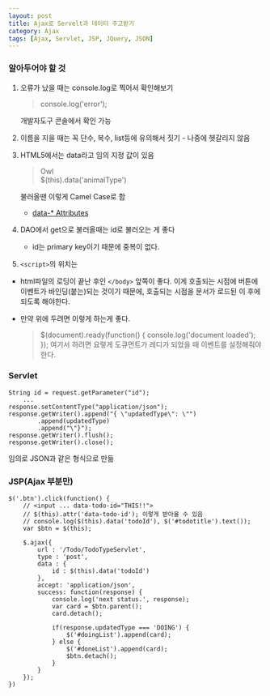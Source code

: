 ```yaml
---
layout: post
title: Ajax로 Servelt과 데이터 주고받기
category: Ajax
tags: [Ajax, Servlet, JSP, JQuery, JSON]
---
```


### 알아두어야 할 것
1. 오류가 났을 때는 console.log로 찍어서 확인해보기
	> console.log('error');
	
    개발자도구 콘솔에서 확인 가능

2. 이름을 지을 때는 꼭 단수, 복수, list등에 유의해서 짓기 - 나중에 헷갈리지 않음

3. HTML5에서는 data라고 임의 지정 값이 있음
	> <div data-animal-type="bird">Owl</div> 
	> $(this).data('animalType')
  
   불러올땐 이렇게 Camel Case로 함 
	
    - [data-* Attributes](https://www.w3schools.com/tags/att_global_data.asp)

4. DAO에서 get으로 불러올때는 id로 불러오는 게 좋다 
	- id는 primary key이기 때문에 중복이 없다. 

5. `<script>`의 위치는 
-  html파일의 로딩이 끝난 후인 `</body>` 앞쪽이 좋다. 
   	이게 호출되는 시점에 버튼에 이벤트가 바인딩(붙는)되는 것이기 때문에,  호출되는 시점을 문서가 로드된 이 후에 되도록 해야한다.

-  만약 위에 두려면 이렇게 하는게 좋다.
	>   $(document).ready(function() {
        console.log('document loaded');
        });
	여기서 하려면 요렇게 도큐먼트가 레디가 되었을 때 이벤트를 설정해줘야 한다.

	

### Servlet
	String id = request.getParameter("id");
		...
	response.setContentType("application/json");
	response.getWriter().append("{ \"updatedType\": \"")
			.append(updatedType)
			.append("\"}");
	response.getWriter().flush();
	response.getWriter().close();

임의로 JSON과 같은 형식으로 만듦

    
### JSP(Ajax 부분만)
    $('.btn').click(function() {
		// <input ... data-todo-id="THIS!!">
		// $(this).attr('data-todo-id'); 이렇게 받아올 수 있음 
		// console.log($(this).data('todoId'), $('#todotitle').text());
		var $btn = $(this);
		
		$.ajax({
			url : '/Todo/TodoTypeServlet',
			type : 'post',
			data : {
				id : $(this).data('todoId')
			},
			accept: 'application/json',
			success: function(response) {
				console.log('next status.', response);
				var card = $btn.parent();
				card.detach();
				
				if(response.updatedType === 'DOING') {
					$('#doingList').append(card);
				} else {
					$('#doneList').append(card);
					$btn.detach();
				}
			}
		});
	})
